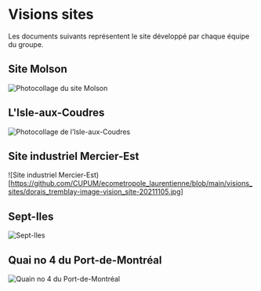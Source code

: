 # Visions sites

Les documents suivants représentent le site développé par chaque équipe du groupe.

## Site Molson 

![Photocollage du site Molson](https://github.com/CUPUM/ecometropole_laurentienne/blob/main/visions_sites/akik_levesque-image-vision_site-20211104.jpg)

## L'Isle-aux-Coudres

![Photocollage de l’Isle-aux-Coudres](https://github.com/CUPUM/ecometropole_laurentienne/blob/main/visions_sites/beetz_lavigne-image-vision_site-20211104.jpg)

## Site industriel Mercier-Est

![Site industriel Mercier-Est)[https://github.com/CUPUM/ecometropole_laurentienne/blob/main/visions_sites/dorais_tremblay-image-vision_site-20211105.jpg]


## Sept-Iles

![Sept-Iles](https://github.com/CUPUM/ecometropole_laurentienne/blob/main/visions_sites/bourdages_tremblay-image-vision_site-20211104.jpg)


## Quai no 4 du Port-de-Montréal

![Quain no 4 du Port-de-Montréal](https://github.com/CUPUM/ecometropole_laurentienne/blob/main/visions_sites/denys_gauthier_marchand-vision_site-20211104.jpg)